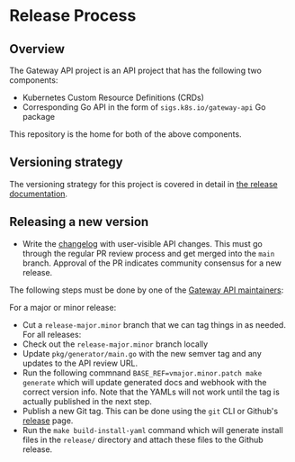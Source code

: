 # Release Process

## Overview

The Gateway API project is an API project that has the following two components:
- Kubernetes Custom Resource Definitions (CRDs)
- Corresponding Go API in the form of `sigs.k8s.io/gateway-api` Go package

This repository is the home for both of the above components.

## Versioning strategy
The versioning strategy for this project is covered in detail in [the release
documentation].

[the release documentation]: https://gateway-api.sigs.k8s.io/releases/#versioning

## Releasing a new version

- Write the [changelog](CHANGELOG.md) with user-visible API changes. This must
  go through the regular PR review process and get merged into the `main` branch.
  Approval of the PR indicates community consensus for a new release.

The following steps must be done by one of the [Gateway API maintainers][gateway-api-team]:

For a major or minor release:
- Cut a `release-major.minor` branch that we can tag things in as needed.
For all releases:
- Check out the `release-major.minor` branch locally
- Update `pkg/generator/main.go` with the new semver tag and any updates to the API review URL.
- Run the following commnand `BASE_REF=vmajor.minor.patch make generate` which will update generated docs
  and webhook with the correct version info. Note that the YAMLs will not work until the tag is actually
  published in the next step.
- Publish a new Git tag. This can  be done using the `git` CLI or Github's [release][release]
  page.
- Run the `make build-install-yaml` command which will generate
  install files in the `release/` directory and attach these files to
  the Github release.

[release]: https://gateway-api.sigs.k8s.io/references/releases/
[gateway-api-team]: https://github.com/kubernetes/org/blob/main/config/kubernetes-sigs/sig-network/teams.yaml

